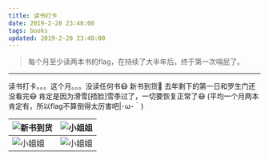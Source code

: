 ```yaml
---
title: 读书打卡
date: 2019-2-28 23:48:00
tags: books
updated: 2019-2-28 23:48:00
---
```


> 每个月至少读两本书的flag，在持续了大半年后。终于第一次嗝屁了。

---

读书打卡。。。这个月。。。没读任何书😷 新书到货👻 去年剩下的第一日和罗生门还没看完😷 肯定是因为滑雪[捂脸]雪季过了，一切要恢复正常了😷 (平均一个月两本肯定有，所以flag不算倒得太厉害吧|･ω･｀)


![新书到货](./img/books/new-book.jpeg) | ![小姐姐](./img/books/sister-1.jpeg)
--- | ---
![小姐姐](./img/books/sister-2.jpeg) | ![小姐姐](./img/books/sister-3.jpeg)

